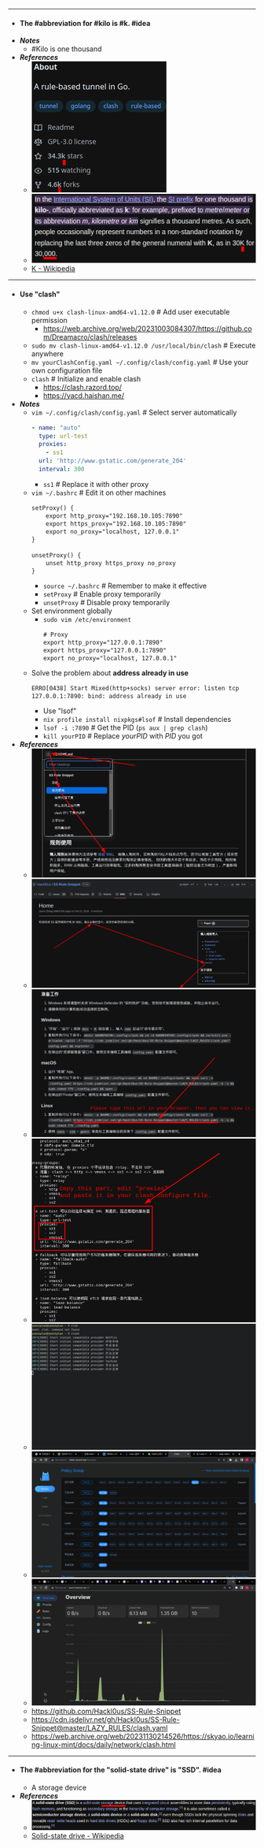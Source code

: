 - ---
- #### The #abbreviation for #kilo is #k. #idea
- ***Notes***
	- #Kilo is one thousand
- ***References***
	- ![image.png](../assets/image_1670750050486_0.png)
	- ![image.png](../assets/image_1670749822852_0.png)
	- [K - Wikipedia](https://en.wikipedia.org/wiki/K#:~:text=In%20the%20International%20System%20of,km%20signifies%20a%20thousand%20metres.)
- ---
- #### Use "clash"
	- `chmod u+x clash-linux-amd64-v1.12.0` # Add user executable permission
        - https://web.archive.org/web/20231003084307/https://github.com/Dreamacro/clash/releases
	- `sudo mv clash-linux-amd64-v1.12.0 /usr/local/bin/clash` # Execute anywhere
    - `mv yourClashConfig.yaml ~/.config/clash/config.yaml` # Use your own configuration file
    - `clash` # Initialize and enable clash
    	- https://clash.razord.top/
    	- https://yacd.haishan.me/
- ***Notes***
    - `vim ~/.config/clash/config.yaml` # Select server automatically
      ```yaml
      - name: "auto"
        type: url-test
        proxies:
          - ss1
        url: 'http://www.gstatic.com/generate_204'
        interval: 300
      ```
        - `ss1` # Replace it with other proxy
    - `vim ~/.bashrc` # Edit it on other machines
      ```
      setProxy() {
          export http_proxy="192.168.10.105:7890"
          export https_proxy="192.168.10.105:7890"
          export no_proxy="localhost, 127.0.0.1"
      }
      
      unsetProxy() {
          unset http_proxy https_proxy no_proxy
      }
      ```
        - `source ~/.bashrc` # Remember to make it effective
        - `setProxy` # Enable proxy temporarily
        - `unsetProxy` # Disable proxy temporarily
    - Set environment globally
    	- `sudo vim /etc/environment`
    	  ```
    	  # Proxy
    	  export http_proxy="127.0.0.1:7890"
    	  export https_proxy="127.0.0.1:7890"
    	  export no_proxy="localhost, 127.0.0.1"
    	  ```
    - Solve the problem about **address already in use**
      ```
      ERRO[0438] Start Mixed(http+socks) server error: listen tcp 127.0.0.1:7890: bind: address already in use
      ```
        - Use "lsof"
        - `nix profile install nixpkgs#lsof` # Install dependencies
    	- `lsof -i :7890` # Get the PID (`ps aux | grep clash`)
    	- `kill yourPID` # Replace *yourPID* with *PID* you got
- ***References***
    - ![image.png](../assets/image_1663755770681_0.png)
    - ![image.png](../assets/image_1663755987926_0.png)
    - ![image.png](../assets/image_1663756259813_0.png)
    - ![image.png](../assets/image_1663756612709_0.png)
    - ![image.png](../assets/image_1670750559717_0.png)
    - ![image.png](../assets/image_1670750573466_0.png)
    - ![2023-01-12_14-32.png](../assets/2023-01-12_14-32_1673505224282_0.png)
    - https://github.com/Hackl0us/SS-Rule-Snippet
    - https://cdn.jsdelivr.net/gh/Hackl0us/SS-Rule-Snippet@master/LAZY_RULES/clash.yaml
    - https://web.archive.org/web/20231130214526/https://skyao.io/learning-linux-mint/docs/daily/network/clash.html
- ---
- #### The #abbreviation for the "solid-state drive" is "SSD". #idea
	- A storage device
- ***References***
	- ![image.png](../assets/image_1670744193676_0.png)
	- [Solid-state drive - Wikipedia](https://en.wikipedia.org/wiki/Solid-state_drive)
